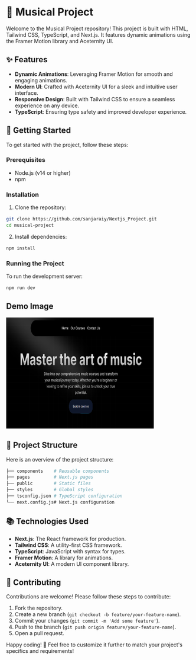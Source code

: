 # 🎵 Musical Project
Welcome to the Musical Project repository! This project is built with HTML, Tailwind CSS, TypeScript, and Next.js. It features dynamic animations using the Framer Motion library and Aceternity UI.

## ✨ Features
- **Dynamic Animations**: Leveraging Framer Motion for smooth and engaging animations.
- **Modern UI**: Crafted with Aceternity UI for a sleek and intuitive user interface.
- **Responsive Design**: Built with Tailwind CSS to ensure a seamless experience on any device.
- **TypeScript**: Ensuring type safety and improved developer experience.

## 🚀 Getting Started
To get started with the project, follow these steps:

### Prerequisites
- Node.js (v14 or higher)
- npm 

### Installation

1. Clone the repository:
 ```sh
 git clone https://github.com/sanjaraiy/Nextjs_Project.git
 cd musical-project
 ```

2. Install dependencies:
 ```sh
 npm install
 ```

### Running the Project
To run the development server:
```sh
npm run dev
```

## Demo Image 
<img src="https://github.com/sanjaraiy/Nextjs_Project/blob/main/public/musicalX.png" width="400px" height="300px"/>

## 📁 Project Structure

Here is an overview of the project structure:

```sh
├── components    # Reusable components
├── pages         # Next.js pages
├── public        # Static files
├── styles        # Global styles
├── tsconfig.json # TypeScript configuration
└── next.config.js# Next.js configuration
```
## 📚 Technologies Used
- **Next.js**: The React framework for production.
- **Tailwind CSS**: A utility-first CSS framework.
- **TypeScript**: JavaScript with syntax for types.
- **Framer Motion**: A library for animations.
- **Aceternity UI**: A modern UI component library.

## 🌟 Contributing
Contributions are welcome! Please follow these steps to contribute:
1. Fork the repository.
2. Create a new branch (`git checkout -b feature/your-feature-name`).
3. Commit your changes (`git commit -m 'Add some feature'`).
4. Push to the branch (`git push origin feature/your-feature-name`).
5. Open a pull request.

Happy coding! 🎉
Feel free to customize it further to match your project's specifics and requirements!
